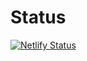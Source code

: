 

# Status

[![Netlify Status](https://api.netlify.com/api/v1/badges/7a828667-ecb2-4436-ae35-3808e0c0de49/deploy-status)](https://app.netlify.com/sites/statistix/deploys)
